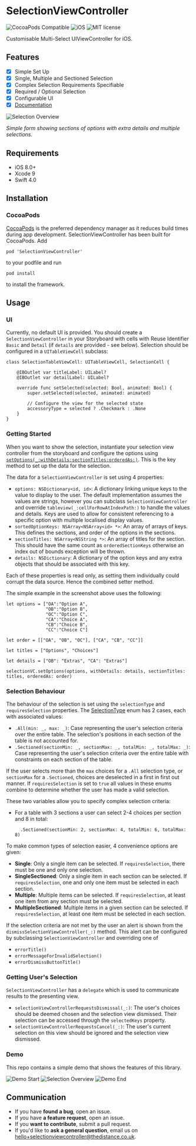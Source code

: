 # SelectionViewController

![CocoaPods Compatible](https://cocoapod-badges.herokuapp.com/v/SelectionViewController/badge.png)
![iOS](https://cocoapod-badges.herokuapp.com/p/SelectionViewController/badge.png)
![MIT license](https://img.shields.io/badge/license-MIT-lightgrey.svg)

Customisable Multi-Select UIViewController for iOS.

## Features

* [x] Simple Set Up
* [x] Single, Multiple and Sectioned Selection
* [x] Complex Selection Requirements Specifiable
* [x] Required / Optional Selection
* [x] Configurable UI
* [x] [Documentation](https://thedistance.github.io/SelectionViewController)

![Selection Overview](https://raw.githubusercontent.com/thedistance/SelectionViewController/gh-pages/Images/SelectionOverview.png)

*Simple form showing sections of options with extra details and multiple selections.*

## Requirements

- iOS 8.0+
- Xcode 9
- Swift 4.0

## Installation

### CocoaPods

[CocoaPods](https://cocoapods.org) is the preferred dependency manager as it reduces build times during app development. SelectionViewController has been built for CocoaPods. Add
	
	pod 'SelectionViewController'
	
to your podfile and run
	
	pod install
	
to install the framework.

## Usage

### UI

Currently, no default UI is provided. You should create a `SelectionViewController` in your Storyboard with cells with Reuse Identifier `Basic` and `Detail` (if `details` are provided - see below). Selection should be configured in a `UITableViewCell` subclass:

	class SelectionTableViewCell: UITableViewCell, SelectionCell {

    	@IBOutlet var titleLabel: UILabel?
    	@IBOutlet var detailLabel: UILabel?

    	override func setSelected(selected: Bool, animated: Bool) {
        	super.setSelected(selected, animated: animated)

        	// Configure the view for the selected state
        	accessoryType = selected ? .Checkmark : .None
    	}
	}

### Getting Started

When you want to show the selection, instantiate your selection view controller from the storyboard and configure the options using [`setOptions(_:withDetails:sectionTitles:orderedAs:)`](http://thedistance.github.io/SelectionViewController/Classes/SelectionViewController.html#/s:FC23SelectionViewController23SelectionViewController10setOptionsFTGVs10DictionaryCSo8NSObjectPs9AnyObject__11withDetailsGS1_S2_PS3___13sectionTitlesGSqGSaSS__9orderedAsGSaGSaS2____T_). This is the key method to set up the data for the selection.

The data for a `SelectionViewController` is set using 4 properties:

* `options: NSDictionary<id, id>`: A dictionary linking unique keys to the value to display to the user. The default implementation assumes the values are strings, however you can subclass `SelectionViewController` and override `tableview(_:cellForRowAtIndexPath:)` to handle the values and details. Keys are used to allow for consistent referencing to a specific option with multiple localised display values.
* `sortedOptionKeys: NSArray<NSArray<id> *>`: An array of arrays of keys. This defines the sections, and order of the options in the sections.
* `sectionTitles: NSArray<NSString *>`: An array of titles for the section. This should have the same count as `orderedSectionKeys` otherwise an index out of bounds exception will be thrown.
* `details: NSDictionary`: A dictionary of the option keys and any extra objects that should be associated with this key.

Each of these properties is read only, as setting them individually could corrupt the data source. Hence the combined setter method.

The simple example in the screenshot above uses the following:

	let options = ["OA":"Option A",
                   "OB":"Option B",
                   "OC":"Option C",
                   "CA":"Choice A",
                   "CB":"Choice B",
                   "CC":"Choice C"]
    
    let order = [["OA", "OB", "OC"], ["CA", "CB", "CC"]]
    
    let titles = ["Options", "Choices"]
    
	let details = ["OB": "Extras", "CA": "Extras"]

	selectionVC.setOptions(options, withDetails: details, sectionTitles: titles, orderedAs: order)
	
	
### Selection Behaviour

The behaviour of the selection is set using the `selectionType` and `requiresSelection` properties. The [SelectionType](http://thedistance.github.io/SelectionViewController/Enums/SelectionType.html) enum has 2 cases, each with associated values:

* `.All(min: _, max: _)`: Case representing the user's selection criteria over the entire table. The selection's positions in each section of the table is not accounted for.
* `.Sectioned(sectionMin: _, sectionMax: _, totalMin: _, totalMax: _)`: Case representing the user's selection criteria over the entire table with constraints on each section of the table.

If the user selects more than the `max` choices for a `.All` selection type, or `sectionMax` for a `.Sectioned`, choices are deselected in a first in first out manner. If `requiresSelection` is set to `true` all values in these enums combine to determine whether the user has made a valid selection. 

These two variables allow you to specify complex selection criteria:

* For a table with 3 sections a user can select 2-4 choices per section and 8 in total: 

        .Sectioned(sectionMin: 2, sectionMax: 4, totalMin: 6, totalMax: 8)
       
To make common types of selection easier, 4 convenience options are given:

* **Single**: Only a single item can be selected. If `requiresSelection`, there must be one and only one selection. 
* **SingleSectioned**: Only a single item in each section can be selected. If `requiresSelection`, one and only one item must be selected in each section.
* **Multiple**: Multiple items can be selected. If `requiresSelection`, at least one item from any section must be selected.
* **MultipleSectioned**: Multiple items in a given section can be selected. If `requiresSelection`, at least one item must be selected in each section.
    
If the selection criteria are not met by the user an alert is shown from the `dismissSelectionViewController(_:)` method. This alert can be configured by subclassing `SelectionViewController` and overriding one of

* `errorTitle()`
* `errorMessageForInvalidSelection()`
* `errorDismissButtonTitle()`

### Getting User's Selection

`SelectionViewController` has a `delegate` which is used to communicate results to the presenting view. 

* `selectionViewControllerRequestsDismissal(_:)`: The user's choices should be deemed chosen and the selection view dismissed. Their selection can be accessed through the `selectedKeys` property.
* `selectionViewControllerRequestsCancel(_:)`: The user's current selection on this view should be ignored and the selection view dismissed.

### Demo

This repo contains a simple demo that shows the features of this library.

![Demo Start](https://raw.githubusercontent.com/thedistance/SelectionViewController/gh-pages/Images/DemoStart.png)
![Selection Overview](https://raw.githubusercontent.com/thedistance/SelectionViewController/gh-pages/Images/SelectionOverview.png)
![Demo End](https://raw.githubusercontent.com/thedistance/SelectionViewController/gh-pages/Images/DemoEnd.png)

## Communication

- If you have **found a bug**, open an issue.
- If you have **a feature request**, open an issue.
- If you **want to contribute**, submit a pull request.
- If you'd like to **ask a general question**, email us on <hello+selectionviewcontroller@thedistance.co.uk>.
